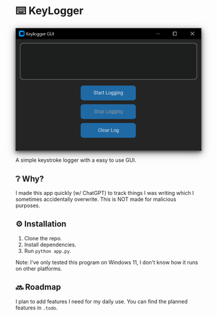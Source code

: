 # ⌨️ KeyLogger

<img src="image.png" alt="Alt text" style="box-shadow: 0 4px 8px 0 rgba(0, 0, 0, 0.5), 0 6px 20px 0 rgba(0, 0, 0, 0.5);">

A simple keystroke logger with a easy to use GUI.

## ❔ Why?

I made this app quickly (w/ ChatGPT) to track things I was writing which I sometimes accidentally overwrite. This is NOT made for malicious purposes.

## ⚙️ Installation

1. Clone the repo.
2. Install dependencies.
3. Run `python app.py`.

Note: I've only tested this program on Windows 11, I don't know how it runs on other platforms.

## 🔜 Roadmap

I plan to add features I need for my daily use. You can find the planned features in `.todo`.
